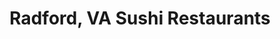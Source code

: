 ---
layout: city
title: Radford, VA Sushi Restaurants
permalink: /virginia/radford/
stateAbbr: VA
stateName: Virginia
cityName: Radford
---